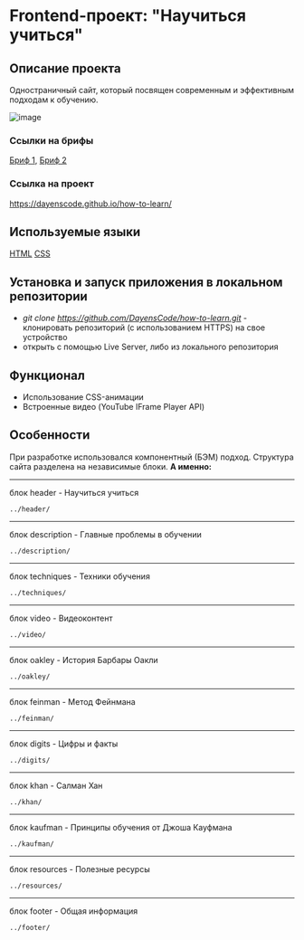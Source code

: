 # Frontend-проект: "Научиться учиться"

## Описание проекта

Одностраничный сайт, который посвящен современным и эффективным подходам к обучению.

![image](https://user-images.githubusercontent.com/92729800/204333378-fe6587a9-8fa9-44ff-b8f3-c82c5750cbd9.png)

### Ссылки на брифы

[Бриф 1](https://code.s3.yandex.net/web-developer/project-1/sprint-1-brief.pdf), 
[Бриф 2](https://code.s3.yandex.net/web-developer/project-1/sprint-2-brief.pdf)

### Ссылка на проект
https://dayenscode.github.io/how-to-learn/

## Используемые языки

[HTML](https://ru.wikipedia.org/wiki/HTML)
[CSS](https://ru.wikipedia.org/wiki/CSS)

## Установка и запуск приложения в локальном репозитории

- _git clone https://github.com/DayensCode/how-to-learn.git_ - клонировать репозиторий (с использованием HTTPS) на свое устройство
- открыть с помощью Live Server, либо из локального репозитория

## Функционал

- Использование CSS-анимации
- Встроенные видео (YouTube IFrame Player API)

## Особенности

При разработке использовался компонентный (БЭМ) подход.
Структура сайта разделена на независимые блоки.
**А именно:**

---

блок header - Научиться учиться

```
../header/
```

---

блок description - Главные проблемы в обучении

```
../description/
```

---

блок techniques - Техники обучения

```
../techniques/
```

---

блок video - Видеоконтент

```
../video/
```

---

блок oakley - История Барбары Оакли

```
../oakley/
```

---

блок feinman - Метод Фейнмана

```
../feinman/
```

---

блок digits - Цифры и факты

```
../digits/
```

---

блок khan - Салман Хан

```
../khan/
```

---

блок kaufman - Принципы обучения от Джоша Кауфмана

```
../kaufman/
```

---

блок resources - Полезные ресурсы

```
../resources/
```

---

блок footer - Общая информация

```
../footer/
```
